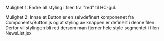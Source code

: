 Mulighet 1: Endre all styling i filen fra "red" til HC-gul. 

Mulighet 2: Innse at Button er en selvdefinert komponenet fra Components/Button.js og at styling av knappen er definert i denne filen. Derfor vil stylingen bli rett dersom man fjerner hele style segmentet i filen NewsList.jsx